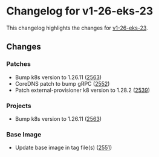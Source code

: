 # Changelog for v1-26-eks-23

This changelog highlights the changes for [v1-26-eks-23](https://github.com/aws/eks-distro/tree/v1-26-eks-23).

## Changes

### Patches
* Bump k8s version to 1.26.11 ([2563](https://github.com/aws/eks-distro/pull/2563))
* CoreDNS patch to bump gRPC ([2552](https://github.com/aws/eks-distro/pull/2552))
* Patch external-provisioner k8 version to 1.28.2 ([2539](https://github.com/aws/eks-distro/pull/2539))

### Projects
* Bump k8s version to 1.26.11 ([2563](https://github.com/aws/eks-distro/pull/2563))

### Base Image
* Update base image in tag file(s) ([2551](https://github.com/aws/eks-distro/pull/2551))

